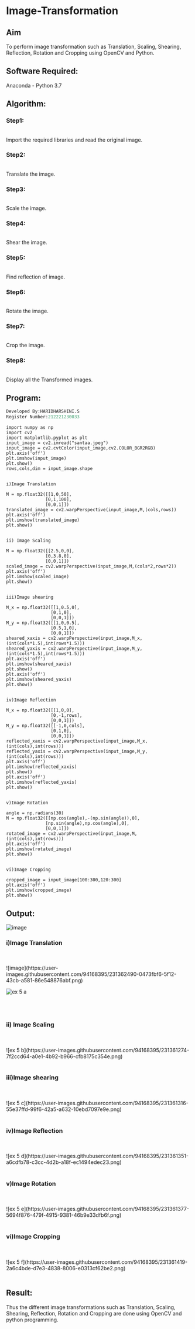 # Image-Transformation
## Aim
To perform image transformation such as Translation, Scaling, Shearing, Reflection, Rotation and Cropping using OpenCV and Python.

## Software Required:
Anaconda - Python 3.7

## Algorithm:
### Step1:
<br>
Import the required libraries and read the original image.

### Step2:
<br>
Translate the image.

### Step3:
<br>
Scale the image.

### Step4:
<br>
Shear the image.

### Step5:
<br>
Find reflection of image.

### Step6:
<br>
Rotate the image.

### Step7:
<br>
Crop the image.

### Step8:
<br>
Display all the Transformed images.

## Program:
```python
Developed By:HARIDHARSHINI.S
Register Number:212221230033
```
```
import numpy as np
import cv2
import matplotlib.pyplot as plt
input_image = cv2.imread("santaa.jpeg")
input_image = cv2.cvtColor(input_image,cv2.COLOR_BGR2RGB)
plt.axis('off')
plt.imshow(input_image)
plt.show()
rows,cols,dim = input_image.shape


i)Image Translation

M = np.float32([[1,0,50],
               [0,1,100],
               [0,0,1]])
translated_image = cv2.warpPerspective(input_image,M,(cols,rows))
plt.axis('off')
plt.imshow(translated_image)
plt.show()


ii) Image Scaling

M = np.float32([[2.5,0,0],
               [0,3.8,0],
               [0,0,1]])
scaled_image = cv2.warpPerspective(input_image,M,(cols*2,rows*2))
plt.axis('off')
plt.imshow(scaled_image)
plt.show()


iii)Image shearing

M_x = np.float32([[1,0.5,0],
                 [0,1,0],
                 [0,0,1]])
M_y = np.float32([[1,0,0.5],
                 [0.5,1,0],
                 [0,0,1]])
sheared_xaxis = cv2.warpPerspective(input_image,M_x,(int(cols*1.5),int(rows*1.5)))
sheared_yaxis = cv2.warpPerspective(input_image,M_y,(int(cols*1.5),int(rows*1.5)))
plt.axis('off')
plt.imshow(sheared_xaxis)
plt.show()
plt.axis('off')
plt.imshow(sheared_yaxis)
plt.show()


iv)Image Reflection

M_x = np.float32([[1,0,0],
                 [0,-1,rows],
                 [0,0,1]])
M_y = np.float32([[-1,0,cols],
                 [0,1,0],
                 [0,0,1]])
reflected_xaxis = cv2.warpPerspective(input_image,M_x,(int(cols),int(rows)))
reflected_yaxis = cv2.warpPerspective(input_image,M_y,(int(cols),int(rows)))
plt.axis('off')
plt.imshow(reflected_xaxis)
plt.show()
plt.axis('off')
plt.imshow(reflected_yaxis)
plt.show()


v)Image Rotation

angle = np.radians(30)
M = np.float32([[np.cos(angle),-(np.sin(angle)),0],
               [np.sin(angle),np.cos(angle),0],
               [0,0,1]])
rotated_image = cv2.warpPerspective(input_image,M,(int(cols),int(rows)))
plt.axis('off')
plt.imshow(rotated_image)
plt.show()


vi)Image Cropping

cropped_image = input_image[100:300,120:300]
plt.axis('off')
plt.imshow(cropped_image)
plt.show()
```
## Output:

![image](https://user-images.githubusercontent.com/94168395/231360201-2f8341c5-9736-47f0-a9de-a603b93b3e74.png)

### i)Image Translation
<br>
<br>
![image](https://user-images.githubusercontent.com/94168395/231362490-0473fbf6-5f12-43cb-a581-86e548876abf.png)

![ex 5 a](https://user-images.githubusercontent.com/94168395/231362173-df126947-1504-4b31-94aa-2b68258409df.png)

<br>
<br>

### ii) Image Scaling
<br>
<br>
![ex 5 b](https://user-images.githubusercontent.com/94168395/231361274-7f2ccd64-a0e1-4b92-b966-cfb8175c354e.png)
<br>
<br>


### iii)Image shearing
<br>
<br>
![ex 5 c](https://user-images.githubusercontent.com/94168395/231361316-55e37ffd-99f6-42a5-a632-10ebd7097e9e.png)
<br>
<br>


### iv)Image Reflection
<br>
<br>
![ex 5 d](https://user-images.githubusercontent.com/94168395/231361351-a6cdfb78-c3cc-4d2b-a18f-ec1494edec23.png)
<br>
<br>



### v)Image Rotation
<br>
<br>
![ex 5 e](https://user-images.githubusercontent.com/94168395/231361377-5694f876-479f-4915-9381-46b9e33dfb6f.png)
<br>
<br>



### vi)Image Cropping
<br>
<br>
![ex 5 f](https://user-images.githubusercontent.com/94168395/231361419-2a6c4bde-d7e3-4838-8006-e0313cf62be2.png)
<br>
<br>




## Result: 

Thus the different image transformations such as Translation, Scaling, Shearing, Reflection, Rotation and Cropping are done using OpenCV and python programming.
